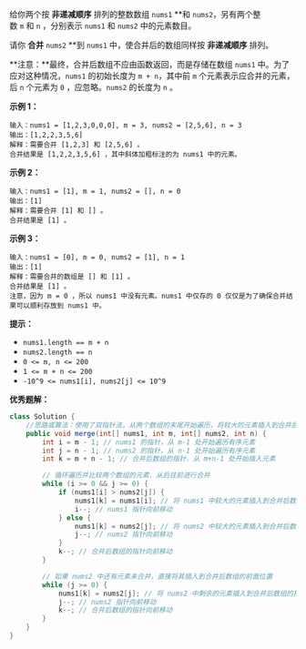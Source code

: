 给你两个按 **非递减顺序** 排列的整数数组 `nums1` **和 `nums2`，另有两个整数 `m` 和 `n` ，分别表示 `nums1` 和 `nums2` 中的元素数目。

请你 **合并** `nums2` **到 `nums1` 中，使合并后的数组同样按 **非递减顺序** 排列。

**注意：**最终，合并后数组不应由函数返回，而是存储在数组 `nums1` 中。为了应对这种情况，`nums1` 的初始长度为 `m + n`，其中前 `m` 个元素表示应合并的元素，后 `n` 个元素为 `0` ，应忽略。`nums2` 的长度为 `n` 。

**示例 1：**

```
输入：nums1 = [1,2,3,0,0,0], m = 3, nums2 = [2,5,6], n = 3
输出：[1,2,2,3,5,6]
解释：需要合并 [1,2,3] 和 [2,5,6] 。
合并结果是 [1,2,2,3,5,6] ，其中斜体加粗标注的为 nums1 中的元素。

```

**示例 2：**

```
输入：nums1 = [1], m = 1, nums2 = [], n = 0
输出：[1]
解释：需要合并 [1] 和 [] 。
合并结果是 [1] 。

```

**示例 3：**

```
输入：nums1 = [0], m = 0, nums2 = [1], n = 1
输出：[1]
解释：需要合并的数组是 [] 和 [1] 。
合并结果是 [1] 。
注意，因为 m = 0 ，所以 nums1 中没有元素。nums1 中仅存的 0 仅仅是为了确保合并结果可以顺利存放到 nums1 中。

```

**提示：**

- `nums1.length == m + n`
- `nums2.length == n`
- `0 <= m, n <= 200`
- `1 <= m + n <= 200`
- `-10^9 <= nums1[i], nums2[j] <= 10^9`

**优秀题解：**

```java
class Solution {
    //思路或算法：使用了双指针法，从两个数组的末尾开始遍历，将较大的元素插入到合并后的数组中。由于合并后数组的大小足够容纳两个数组的所有元素，因此不需要额外的空间。
    public void merge(int[] nums1, int m, int[] nums2, int n) {
        int i = m - 1; // nums1 的指针，从 m-1 处开始遍历有序元素
        int j = n - 1; // nums2 的指针，从 n-1 处开始遍历有序元素
        int k = m + n - 1; // 合并后数组的指针，从 m+n-1 处开始插入元素

        // 循环遍历并比较两个数组的元素，从后往前进行合并
        while (i >= 0 && j >= 0) {
            if (nums1[i] > nums2[j]) {
                nums1[k] = nums1[i]; // 将 nums1 中较大的元素插入到合并后数组的指针处
                i--; // nums1 指针向前移动
            } else {
                nums1[k] = nums2[j]; // 将 nums2 中较大的元素插入到合并后数组的指针处
                j--; // nums2 指针向前移动
            }
            k--; // 合并后数组的指针向前移动
        }

        // 如果 nums2 中还有元素未合并，直接将其插入到合并后数组的前面位置
        while (j >= 0) {
            nums1[k] = nums2[j]; // 将 nums2 中剩余的元素插入到合并后数组的指针处
            j--; // nums2 指针向前移动
            k--; // 合并后数组的指针向前移动
        }
    }
}
```